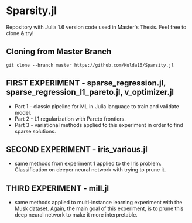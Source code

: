 # Sparsity.jl
Repository with Julia 1.6 version code used in Master's Thesis.
Feel free to clone & try!

## Cloning from Master Branch
```
git clone --branch master https://github.com/Kulda16/Sparsity.jl
```

## FIRST EXPERIMENT - sparse_regression.jl, sparse_regression_l1_pareto.jl, v_optimizer.jl

* Part 1 - classic pipeline for ML in Julia language to train and validate model.
* Part 2 - L1 regularization with Pareto frontiers.
* Part 3 - variational methods applied to this experiment in order to find sparse solutions.

## SECOND EXPERIMENT - iris_various.jl

* same methods from experiment 1 applied to the Iris problem. Classification on deeper neural network with trying to prune it.

## THIRD EXPERIMENT - mill.jl

* same methods applied to multi-instance learning experiment with the Musk dataset. Again, the main goal of this experiment, is to prune this deep neural network to make it more interpretable.
